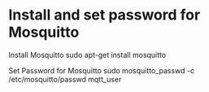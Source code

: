 # Install and set password for Mosquitto

Install Mosquitto
    sudo apt-get install mosquitto

Set Password for Mosquitto
sudo mosquitto_passwd -c /etc/mosquitto/passwd mqtt_user
